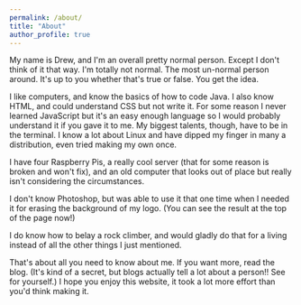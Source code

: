 ```yaml
---
permalink: /about/
title: "About"
author_profile: true
---
```


My name is Drew, and I'm an overall pretty normal person. Except I don't think of it that way. I'm totally not normal. The most un-normal person around. It's up to you whether that's true or false. You get the idea.

I like computers, and know the basics of how to code Java. I also know HTML, and could understand CSS but not write it. For some reason I never learned JavaScript but it's an easy enough language so I would probably understand it if you gave it to me. My biggest talents, though, have to be in the terminal. I know a lot about Linux and have dipped my finger in many a distribution, even tried making my own once.

I have four Raspberry Pis, a really cool server (that for some reason is broken and won't fix), and an old computer that looks out of place but really isn't considering the circumstances.

I don't know Photoshop, but was able to use it that one time when I needed it for erasing the background of my logo. (You can see the result at the top of the page now!)

I do know how to belay a rock climber, and would gladly do that for a living instead of all the other things I just mentioned.

That's about all you need to know about me. If you want more, read the blog. (It's kind of a secret, but blogs actually tell a lot about a person!! See for yourself.) I hope you enjoy this website, it took a lot more effort than you'd think making it.
